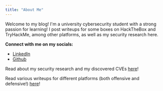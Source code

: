 ```yaml
---
title: "About Me"
---
```


Welcome to my blog! I'm a university cybersecurity student with a strong passion for learning! I post writeups for some boxes on HackTheBox and TryHackMe, among other platforms, as well as my security research here.

**Connect with me on my socials:**

* [LinkedIn](https://www.linkedin.com/in/icyber/)
* [Github](https://github.com/1d8)

Read about my security research and my discovered CVEs [here](/cves)!

Read various writeups for different platforms (both offensive and defensive!) [here](writeups)!
